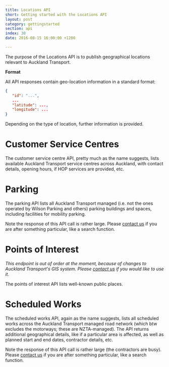 ```yaml
---
title: Locations API
short: Getting started with the Locations API
layout: post
category: gettingstarted
section: api
index: 30
date: 2016-08-15 16:00:00 +1200

---
```


The purpose of the Locations API is to publish geographical locations relevant to Auckland Transport.

**Format**

All API responses contain geo-location information in a standard format:

```json
{
   "id": "...",
   ...
   "latitude": ...,
   "longitude": ...
}
```

Depending on the type of location, further information is provided.

# Customer Service Centres

The customer service centre API, pretty much as the name suggests, lists available Auckland Transport service centres across Auckland, with contact details, opening hours, if HOP services are provided, etc.

# Parking

The parking API lists all Auckland Transport managed (i.e. not the ones operated by Wilson Parking and others) parking buildings and spaces, including facilities for mobility parking.

Note the response of this API call is rather large. Please [contact us]() if you are after something particular, like a search function.

# Points of Interest

*This endpoint is out of order at the moment, because of changes to Auckland Transport's GIS system. Please [contact us]() if you would like to use it.*

The points of interest API lists well-known public places.

# Scheduled Works

The scheduled works API, again as the name suggests, lists all scheduled works across the Auckland Transport managed road network (which btw excludes the motorways; these are NZTA-managed). The API returns additional geographical details, like if a particular area is affected, as well as planned start and end dates, contractor details, etc.

Note the response of this API call is rather large (the contractors are busy). Please [contact us]() if you are after something particular, like a search function.
